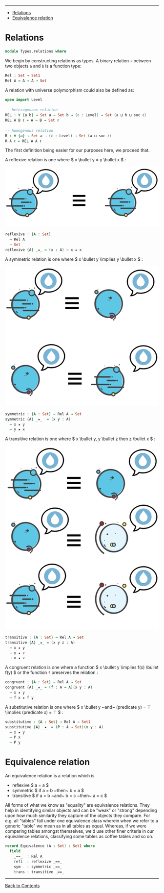 <!-- START doctoc generated TOC please keep comment here to allow auto update -->
<!-- DON'T EDIT THIS SECTION, INSTEAD RE-RUN doctoc TO UPDATE -->
****

- [Relations](#relations)
- [Equivalence relation](#equivalence-relation)

<!-- END doctoc generated TOC please keep comment here to allow auto update -->


# Relations

```agda
module Types.relations where
```

We begin by constructing relations as types. A binary relation `∙` between two objects `a` and `b` is a function type:

```agda
Rel : Set → Set1
Rel A = A → A → Set
```

A relation with universe polymorphism could also be defined as:

```agda
open import Level

-- heterogenous relation
REL : ∀ {a b} → Set a → Set b → (ℓ : Level) → Set (a ⊔ b ⊔ suc ℓ)
REL A B ℓ = A → B → Set ℓ

-- homogenous relation
R : ∀ {a} → Set a → (ℓ : Level) → Set (a ⊔ suc ℓ)
R A ℓ = REL A A ℓ
```

The first definition being easier for our purposes here, we proceed that.

A reflexive relation is one where $ x \bullet y = y \bullet x $ :

![refl](refl.png)

```agda
reflexive : {A : Set}
  → Rel A
  → Set
reflexive {A} _★_ = (x : A) → x ★ x
```

A symmetric relation is one where $ x \bullet y \implies y \bullet x $ :

![symmetric](symmetric.png)

```agda
symmetric : {A : Set} → Rel A → Set
symmetric {A} _★_  = (x y : A)
  → x ★ y
  → y ★ x
```

A transitive relation is one where $ x \bullet y, y \bullet z then z \bullet x $ :

![transitive](transitive.png)

```agda
transitive : {A : Set} → Rel A → Set
transitive {A} _★_ = (x y z : A)
  → x ★ y
  → y ★ z
  → x ★ z
```

A congruent relation is one where a function $ x \bullet y \implies f(x) \bullet f(y) $ or the function `f` preserves the relation :

```agda
congruent : {A : Set} → Rel A → Set
congruent {A} _★_ = (f : A → A)(x y : A)
  → x ★ y
  → f x ★ f y
```
A substitutive relation is one where $ x \bullet y ~and~ (predicate y) = ⊤ \implies (predicate x) = ⊤ $ :

```agda
substitutive : {A : Set} → Rel A → Set1
substitutive {A} _★_ = (P : A → Set)(x y : A)
  → x ★ y
  → P x
  → P y
```

# Equivalence relation

An equivalence relation is a relation which is
- reflexive $ a = a $
- symmetric $ if a = b ~then~ b = a $
- transitive $ if a = b ~and~ b = c ~then~ a = c $

All forms of what we know as "equality" are equivalence relations. They help in identifying similar objects and can be "weak" or "strong" depending upon how much similarity they capture of the objects they compare. For e.g. all "tables" fall under one equivalence class wherein when we refer to a generic "table" we mean as in all tables as equal. Whereas, if we were comparing tables amongst themselves, we'd use other finer criteria in our equivalence relations, classifying some tables as coffee tables and so on.

```agda
record Equivalence (A : Set) : Set1 where
  field
    _==_  : Rel A
    refl  : reflexive _==_
    sym   : symmetric _==_
    trans : transitive _==_
```


****
[Back to Contents](./contents.html)
